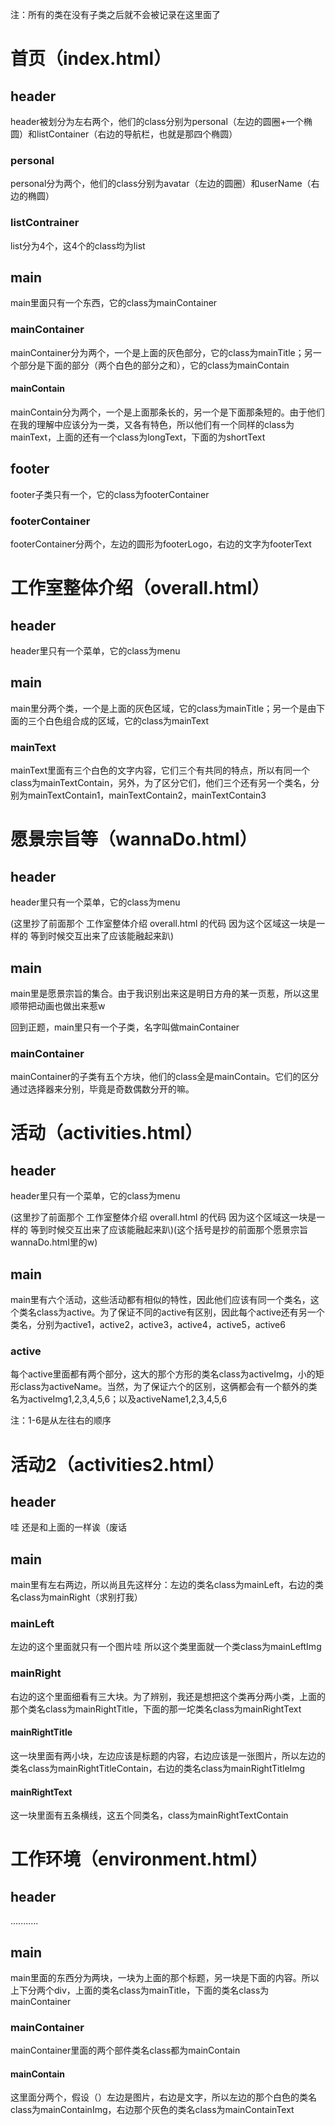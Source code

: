 注：所有的类在没有子类之后就不会被记录在这里面了

# 首页（index.html）

## header

header被划分为左右两个，他们的class分别为personal（左边的圆圈+一个椭圆）和listContainer（右边的导航栏，也就是那四个椭圆）

### personal

personal分为两个，他们的class分别为avatar（左边的圆圈）和userName（右边的椭圆）

### listContrainer

list分为4个，这4个的class均为list

## main

main里面只有一个东西，它的class为mainContainer

### mainContainer

mainContainer分为两个，一个是上面的灰色部分，它的class为mainTitle；另一个部分是下面的部分（两个白色的部分之和），它的class为mainContain

#### mainContain

mainContain分为两个，一个是上面那条长的，另一个是下面那条短的。由于他们在我的理解中应该分为一类，又各有特色，所以他们有一个同样的class为mainText，上面的还有一个class为longText，下面的为shortText

## footer

footer子类只有一个，它的class为footerContainer

### footerContainer

footerContainer分两个，左边的圆形为footerLogo，右边的文字为footerText

# 工作室整体介绍（overall.html）

## header

header里只有一个菜单，它的class为menu

## main

main里分两个类，一个是上面的灰色区域，它的class为mainTitle；另一个是由下面的三个白色组合成的区域，它的class为mainText

### mainText

mainText里面有三个白色的文字内容，它们三个有共同的特点，所以有同一个class为mainTextContain，另外，为了区分它们，他们三个还有另一个类名，分别为mainTextContain1，mainTextContain2，mainTextContain3

# 愿景宗旨等（wannaDo.html）

## header

header里只有一个菜单，它的class为menu

(这里抄了前面那个 工作室整体介绍 overall.html 的代码 因为这个区域这一块是一样的 等到时候交互出来了应该能融起来趴)

## main

main里是愿景宗旨的集合。由于我识别出来这是明日方舟的某一页惹，所以这里顺带把动画也做出来惹w

回到正题，main里只有一个子类，名字叫做mainContainer

### mainContainer

mainContainer的子类有五个方块，他们的class全是mainContain。它们的区分通过选择器来分别，毕竟是奇数偶数分开的嘛。

# 活动（activities.html）

## header

header里只有一个菜单，它的class为menu

(这里抄了前面那个 工作室整体介绍 overall.html 的代码 因为这个区域这一块是一样的 等到时候交互出来了应该能融起来趴)(这个括号是抄的前面那个愿景宗旨 wannaDo.html里的w)

## main

main里有六个活动，这些活动都有相似的特性，因此他们应该有同一个类名，这个类名class为active。为了保证不同的active有区别，因此每个active还有另一个类名，分别为active1，active2，active3，active4，active5，active6

### active

每个active里面都有两个部分，这大的那个方形的类名class为activeImg，小的矩形class为activeName。当然，为了保证六个的区别，这俩都会有一个额外的类名为activeImg1,2,3,4,5,6；以及activeName1,2,3,4,5,6

注：1-6是从左往右的顺序

# 活动2（activities2.html）

## header

哇 还是和上面的一样诶（废话

## main

main里有左右两边，所以尚且先这样分：左边的类名class为mainLeft，右边的类名class为mainRight（求别打我）

### mainLeft

左边的这个里面就只有一个图片哇 所以这个类里面就一个类class为mainLeftImg

### mainRight

右边的这个里面细看有三大块。为了辨别，我还是想把这个类再分两小类，上面的那个类名class为mainRightTitle，下面的那一坨类名class为mainRightText

#### mainRightTitle

这一块里面有两小块，左边应该是标题的内容，右边应该是一张图片，所以左边的类名class为mainRightTitleContain，右边的类名class为mainRightTitleImg

#### mainRightText

这一块里面有五条横线，这五个同类名，class为mainRightTextContain

# 工作环境（environment.html）

## header

...........

## main

main里面的东西分为两块，一块为上面的那个标题，另一块是下面的内容。所以上下分两个div，上面的类名class为mainTitle，下面的类名class为mainContainer

### mainContainer

mainContainer里面的两个部件类名class都为mainContain

#### mainContain

这里面分两个，假设（）左边是图片，右边是文字，所以左边的那个白色的类名class为mainContainImg，右边那个灰色的类名class为mainContainText



